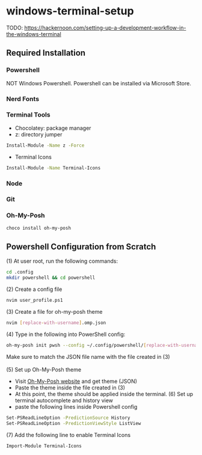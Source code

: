 # windows-terminal-setup

TODO: https://hackernoon.com/setting-up-a-development-workflow-in-the-windows-terminal

## Required Installation
### Powershell
NOT Windows Powershell. Powershell can be installed via Microsoft Store.

### Nerd Fonts
### Terminal Tools
- Chocolatey: package manager
- z: directory jumper
```bash
Install-Module -Name z -Force
```
- Terminal Icons
```bash
Install-Module -Name Terminal-Icons
```
### Node
### Git
### Oh-My-Posh
```bash
choco install oh-my-posh
```
## Powershell Configuration from Scratch
(1) At user root, run the following commands:
```bash
cd .config
mkdir powershell && cd powershell
```
(2) Create a config file 
```bash
nvim user_profile.ps1
```
(3) Create a file for oh-my-posh theme
```bash
nvim [replace-with-username].omp.json
```
(4) Type in the following into PowerShell config:
```bash
oh-my-posh init pwsh --config ~/.config/powershell/[replace-with-username].omp.json | Invoke-Expression
```
Make sure to match the JSON file name with the file created in (3)<br>
<br>
(5) Set up Oh-My-Posh theme
- Visit [Oh-My-Posh website](https://ohmyposh.dev/docs/themes) and get theme (JSON)
- Paste the theme inside the file created in (3)
- At this point, the theme should be applied inside the terminal.
(6) Set up terminal autocomplete and history view
- paste the following lines inside Powershell config
```bash
Set-PSReadLineOption -PredictionSource History
Set-PSReadLineOption -PredictionViewStyle ListView
```
(7) Add the following line to enable Terminal Icons
```bash
Import-Module Terminal-Icons
```
